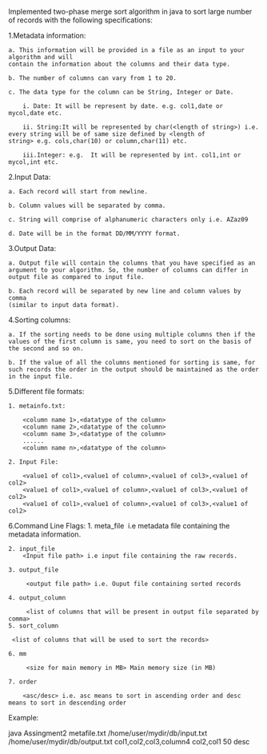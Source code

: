 Implemented two-­phase merge sort algorithm in java to sort large number of records with the following specifications: 

1.Metadata information: 

	a. This information will be provided in a file as an input to your algorithm and will 
	contain the information about the columns and their data type.
	 
	b. The number of columns can vary from 1 to 20. 

	c. The data type for the column can be String, Integer or Date.
	
		i. Date​: It will be represent by date. e.g. col1,date or mycol,date etc. 
		
		ii. String​:It will be represented by char(<length of string>) i.e. every string will be of same size defined by <length of 			string> e.g. cols,char(10) or column,char(11) etc. 
		
		iii.Integer​: e.g.  It will be represented by int. col1,int or mycol,int etc. 

2.Input Data​: 

	a. Each record will start from newline. 

	b. Column values will be separated by comma. 

	c. String will comprise of alphanumeric characters only i.e. A­Za­z0­9 

	d. Date will be in the format DD/MM/YYYY format. 
	
3.Output Data: 

	a. Output file will contain the columns that you have specified as an argument to your algorithm. So, the number of columns can differ in output file as compared to input file.

	b. Each record will be separated by new line and column values by comma 
	(similar to input data format).

4.Sorting columns: 

	a. If the sorting needs to be done using multiple columns then if the values of the first column is same, you need to sort on the basis of the second and so on. 

	b. If the value of all the columns mentioned for sorting is same, for such records the order in the output should be maintained as the order in the input file. 
	
5.Different file formats: 

	1. metainfo.txt: 
		
		<column name 1>,<datatype of the column> 
		<column name 2>,<datatype of the column> 
		<column name 3>,<datatype of the column> 
		...... 
		<column name n>,<datatype of the column> 
	
	2. Input File: 
		
		<value1 of col1>,<value1 of column>,<value1 of col3>,<value1 of col2> 
		<value1 of col1>,<value1 of column>,<value1 of col3>,<value1 of col2> 
		<value1 of col1>,<value1 of column>,<value1 of col3>,<value1 of col2>
		
6.Command Line Flags:
	1. ­­meta_file ​
		<Metadata file path> i.e metadata file containing the metadata information. 

	2. ­­input_file​
		<Input file path> i.e input file containing the raw records.  
	
	3. ­­output_file​
	
		 <output file path> i.e. Ouput file containing sorted records 
	
	4. ­­output_column​
	
		 <list of columns that will be present in output file separated by comma> 
	5. ­­sort_column​
	
	 <list of columns that will be used to sort the records> 

	6. ­­mm​

		 <size for main memory in MB> Main memory size (in MB) 
	
	7. ­­order ​
		
		<asc/desc> i.e. asc means to sort in ascending order and desc means to sort in descending order

Example:

java Assingment2 ­­metafile.txt /home/user/mydir/db/input.txt /home/user/mydir/db/output.txt col1,col2,col3,column4 ­col2,col1  50 ­­desc

